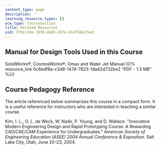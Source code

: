 ```yaml
---
content_type: page
description: ''
learning_resource_types: []
ocw_type: CourseSection
title: Related Resources
uid: 379cc19e-1938-de69-287e-b14758a1fee1
---
```


Manual for Design Tools Used in this Course
-------------------------------------------

SolidWorks®, CosmosWorks®, Omax and Water Jet Manual ({{% resource_link 0c8edf8a-c3d8-1474-7823-1da42d732be2 "PDF - 1.3 MB" %}})

Course Pedagogy Reference
-------------------------

The article referenced below summarizes this course in a compact form. It is a useful reference for instructors who are interested in teaching a similar course.

Kim, I. L., O. L. de Weck, W. Nadir, P. Young, and D. Wallace. "Innovative Modern Engineering Design and Rapid Prototyping Course: A Rewarding CAD/CAE/CAM Experience for Undergraduates." _American Society of Engineering Education (ASEE) 2004 Annual Conference & Exposition._ Salt Lake City, Utah, June 20-23, 2004.
